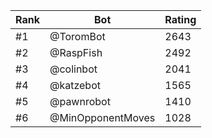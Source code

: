 Rank|Bot|Rating
---|---|---
#1|@ToromBot|2643
#2|@RaspFish|2492
#3|@colinbot|2041
#4|@katzebot|1565
#5|@pawnrobot|1410
#6|@MinOpponentMoves|1028
